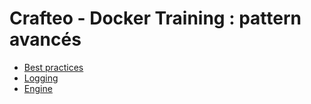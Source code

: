 # Crafteo - Docker Training : pattern avancés

- [Best practices](best-practices.md)
- [Logging](logging.md)
- [Engine](engine.md)
